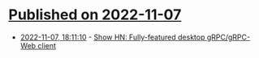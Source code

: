 # [Published on 2022-11-07](index.md)

* [2022-11-07, 18:11:10](https://news.ycombinator.com/item?id=33509674) - [Show HN: Fully-featured desktop gRPC/gRPC-Web client](https://github.com/getezy/ezy)
